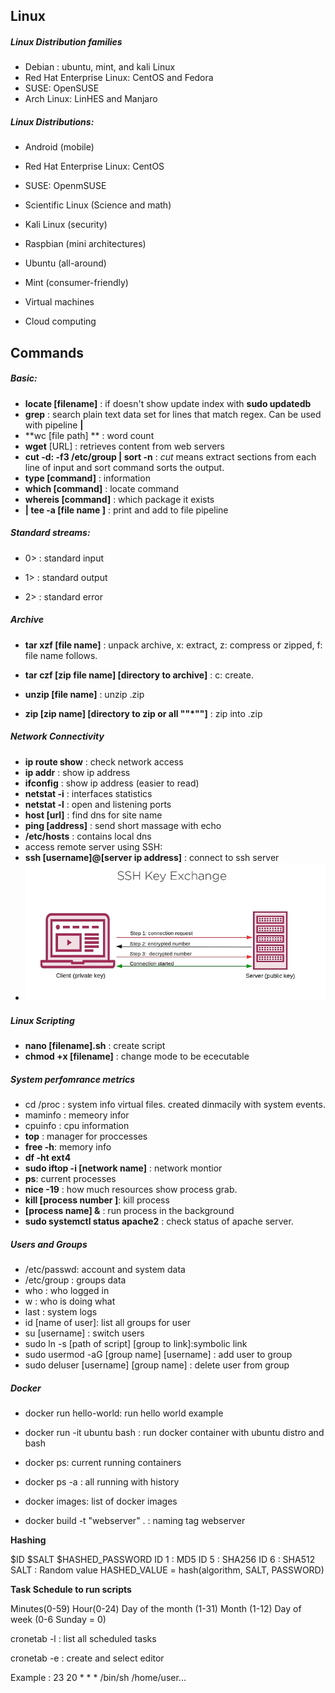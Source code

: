 ## Linux

##### Linux Distribution families

* Debian : ubuntu, mint, and kali Linux
* Red Hat Enterprise Linux: CentOS and Fedora
* SUSE: OpenSUSE
* Arch Linux: LinHES and Manjaro

##### Linux Distributions: 

* Android (mobile)

* Red Hat Enterprise Linux: CentOS 

* SUSE: OpenmSUSE

* Scientific Linux (Science and math)

* Kali Linux (security)

* Raspbian (mini architectures)

* Ubuntu (all-around)

* Mint (consumer-friendly)

* Virtual machines

* Cloud computing

  

## Commands

##### Basic: 

* **locate [filename]** : if doesn't show update index with **sudo updatedb**
* **grep** : search plain text data set for lines that match regex. Can be used with pipeline **|** 
* **wc [file path] ** : word count 
* **wget** [URL] : retrieves content from web servers
* **cut -d: -f3 /etc/group | sort -n** : *cut* means extract sections from each line of input and sort command sorts the output.
* **type [command]** : information 
* **which [command]** : locate command
* **whereis [command]** : which package it exists  
*  **| tee -a [file name ]** : print and add to file pipeline 

##### **Standard streams:** 

* 0> : standard input 

* 1> : standard output 

* 2>  : standard error 

##### Archive 

* **tar xzf [file name]** : unpack archive, x: extract, z: compress or zipped, f: file name follows.

* **tar  czf [zip file name] [directory to archive]** : c: create.
* **unzip [file name]** : unzip .zip
* **zip [zip name] [directory to zip or all ""*""]** : zip into .zip 

##### Network Connectivity

* **ip route show** : check network access
* **ip addr** : show ip address
* **ifconfig** : show ip address (easier to read)
* **netstat -i** : interfaces statistics 
* **netstat -l** : open and listening ports 
* **host [url]** : find dns for site name
* **ping [address]** : send short massage with echo
* **/etc/hosts** : contains local dns 
* access remote server using SSH:
* **ssh [username]@[server ip address]** : connect to ssh server
* ![](/images/ssh.PNG)

##### Linux Scripting 

* **nano [filename].sh** : create script
* **chmod +x [filename]** : change mode to be ececutable



##### System perfomrance metrics

* cd /proc : system info virtual files. created dinmacily with system events.
* maminfo : memeory infor 
* cpuinfo : cpu information
* **top** : manager for proccesses
* **free -h**: memory info
* **df -ht ext4**
* **sudo iftop -i [network name]** : network montior
* **ps**: current processes 
* **nice -19** : how much resources show process grab. 
* **kill [process number ]**: kill process
* **[process name] &** : run process in the background
* **sudo systemctl status apache2** : check status of apache server.



##### Users and Groups 

* /etc/passwd: account and system data 
* /etc/group : groups data
* who : who logged in
* w : who is doing what 
* last : system logs
* id [name of user]: list all groups for user
* su [username] : switch users
* sudo ln -s [path of script] [group to link]:symbolic link
* sudo usermod -aG [group name] [username] : add user to group
* sudo deluser [username] [group name] : delete user from group



##### Docker

* docker run hello-world: run hello world example

* docker run -it ubuntu bash : run docker container with ubuntu distro and bash 

* docker ps: current running containers

* docker ps -a : all running with history

* docker images: list of docker images

* docker build -t "webserver" . : naming tag webserver

  

**Hashing** 

$ID $SALT $HASHED_PASSWORD
ID 1 : MD5 
ID 5 : SHA256
ID 6 : SHA512 
SALT : Random value
HASHED_VALUE = hash(algorithm, SALT, PASSWORD)



**Task Schedule to run scripts** 

Minutes(0-59) Hour(0-24) Day of the month (1-31) Month (1-12) Day of week (0-6 Sunday = 0) 

cronetab -l : list all scheduled tasks 

cronetab -e : create and select editor

Example : 23 20 * * * /bin/sh /home/user...

